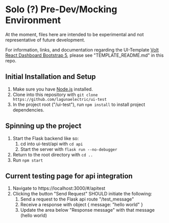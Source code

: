 # Solo (?) Pre-Dev/Mocking Environment

At the moment, files here are intended to be experimental and not representative of future development.

For information, links, and documentation regarding the UI-Template [Volt React Dashboard Bootstrap 5](https://demo.themesberg.com/volt-react-dashboard), please see "TEMPLATE_README.md" in this repo.

## Initial Installation and Setup

1. Make sure you have [Node.js](https://nodejs.org/en/) installed.
1. Clone into this repository with `git clone https://github.com/lagunaelectric/ui-test`
1. In the project root ("/ui-test"), run `npm install` to install project dependencies.


## Spinning up the project

1. Start the Flask backend like so:
    1. cd into ui-test/api with `cd api`
    1. Start the server with `flask run --no-debugger`
1. Return to the root directory with `cd ..`
1. Run `npm start`


## Current testing page for api integration

1. Navigate to https://localhost:3000/#/apitest
1. Clicking the button "Send Request" SHOULD initiate the following:
    1. Send a request to the Flask api route "/test_message"
    1. Receive a response with object { message: "hello world" }
    1. Update the area below "Response message" with that message (hello world)  